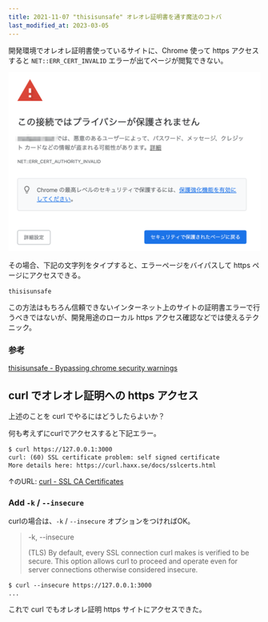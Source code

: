```yaml
---
title: 2021-11-07 "thisisunsafe" オレオレ証明書を通す魔法のコトバ
last_modified_at: 2023-03-05
---
```


開発環境でオレオレ証明書使っているサイトに、Chrome 使って https アクセスすると `NET::ERR_CERT_INVALID` エラーが出てページが閲覧できない。

![Chrome ERR_CERT_INVALID](/images/chrome-error.png)

その場合、下記の文字列をタイプすると、エラーページをバイパスして https ページにアクセスできる。

```
thisisunsafe
```

この方法はもちろん信頼できないインターネット上のサイトの証明書エラーで行うべきではないが、開発用途のローカル https アクセス確認などでは使えるテクニック。

### 参考

[thisisunsafe - Bypassing chrome security warnings](https://cybercafe.dev/thisisunsafe-bypassing-chrome-security-warnings/)

## curl でオレオレ証明への https アクセス

上述のことを curl でやるにはどうしたらよいか？

何も考えずにcurlでアクセスすると下記エラー。

```console
$ curl https://127.0.0.1:3000
curl: (60) SSL certificate problem: self signed certificate
More details here: https://curl.haxx.se/docs/sslcerts.html
```

↑のURL: [curl - SSL CA Certificates](https://curl.se/docs/sslcerts.html)

### Add `-k` / `--insecure`

curlの場合は、`-k` / `--insecure` オプションをつければOK。

> -k, --insecure
>
>  (TLS)  By default, every SSL connection curl makes is verified to be secure.
>  This option allows curl to proceed and operate even for  server  connections
>  otherwise considered insecure.

```console
$ curl --insecure https://127.0.0.1:3000
...
```

これで curl でもオレオレ証明 https サイトにアクセスできた。
